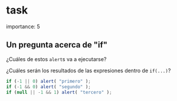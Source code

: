 # task

importance: 5

## Un pregunta acerca de "if"

¿Cuáles de estos `alert`s va a ejecutarse?

¿Cuáles serán los resultados de las expresiones dentro de `if(...)`?

```javascript
if (-1 || 0) alert( "primero" );
if (-1 && 0) alert( "segundo" );
if (null || -1 && 1) alert( "tercero" );
```

